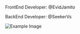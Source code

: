FrontEnd Developer: @EvidJamito

BackEnd Developer: @SeekerVs

![Example Image](https://raw.githubusercontent.com/seekerVs/CNSC-AI-Support-Website/Demo%20Images/main.jpg)
